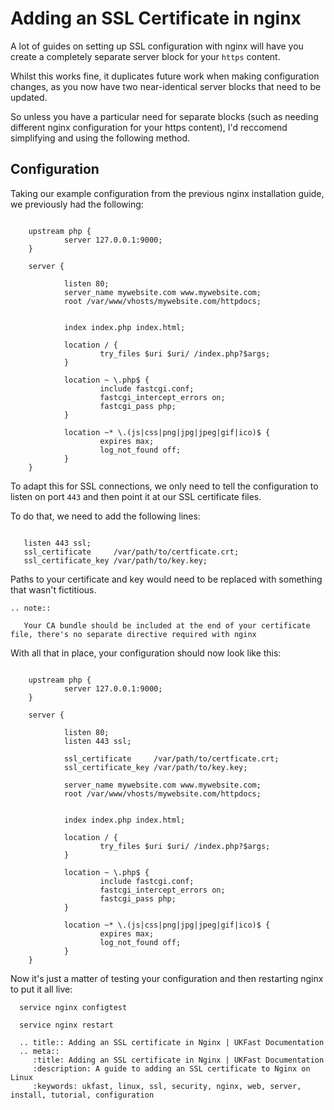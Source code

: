 # Adding an SSL Certificate in nginx

A lot of guides on setting up SSL configuration with nginx will have you create a completely separate server block for your `https` content.

Whilst this works fine, it duplicates future work when making configuration changes, as you now have two near-identical server blocks that need to be updated.

So unless you have a particular need for separate blocks (such as needing different nginx configuration for your https content), I'd reccomend simplifying and using the following method.

## Configuration

Taking our example configuration from the previous nginx installation guide, we previously had the following:

```nginx

    upstream php {
            server 127.0.0.1:9000;
    }

    server {

            listen 80;
            server_name mywebsite.com www.mywebsite.com;
            root /var/www/vhosts/mywebsite.com/httpdocs;


            index index.php index.html;

            location / {
                    try_files $uri $uri/ /index.php?$args;
            }

            location ~ \.php$ {
                    include fastcgi.conf;
                    fastcgi_intercept_errors on;
                    fastcgi_pass php;
            }

            location ~* \.(js|css|png|jpg|jpeg|gif|ico)$ {
                    expires max;
                    log_not_found off;
            }
    }
```

To adapt this for SSL connections, we only need to tell the configuration to listen on port `443` and then point it at our SSL certificate files.

To do that, we need to add the following lines:

```nginx

   listen 443 ssl;
   ssl_certificate     /var/path/to/certficate.crt;
   ssl_certificate_key /var/path/to/key.key;
```

Paths to your certificate and key would need to be replaced with something that wasn't fictitious.

```eval_rst
.. note::

   Your CA bundle should be included at the end of your certificate file, there's no separate directive required with nginx
```

With all that in place, your configuration should now look like this:

```nginx

    upstream php {
            server 127.0.0.1:9000;
    }

    server {

            listen 80;
            listen 443 ssl;

            ssl_certificate     /var/path/to/certficate.crt;
            ssl_certificate_key /var/path/to/key.key;

            server_name mywebsite.com www.mywebsite.com;
            root /var/www/vhosts/mywebsite.com/httpdocs;


            index index.php index.html;

            location / {
                    try_files $uri $uri/ /index.php?$args;
            }

            location ~ \.php$ {
                    include fastcgi.conf;
                    fastcgi_intercept_errors on;
                    fastcgi_pass php;
            }

            location ~* \.(js|css|png|jpg|jpeg|gif|ico)$ {
                    expires max;
                    log_not_found off;
            }
    }
```

Now it's just a matter of testing your configuration and then restarting nginx to put it all live:

```console
  service nginx configtest
```

```console
  service nginx restart
```

```eval_rst
  .. title:: Adding an SSL certificate in Nginx | UKFast Documentation
  .. meta::
     :title: Adding an SSL certificate in Nginx | UKFast Documentation
     :description: A guide to adding an SSL certificate to Nginx on Linux
     :keywords: ukfast, linux, ssl, security, nginx, web, server, install, tutorial, configuration
